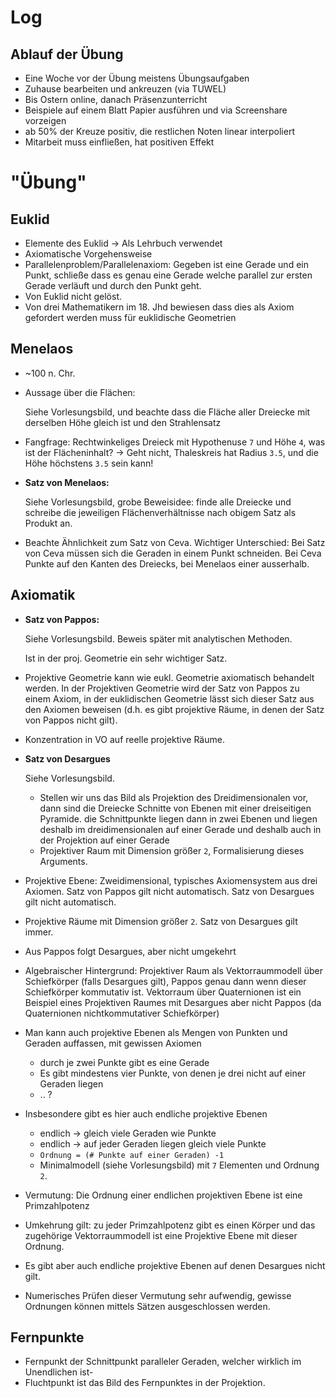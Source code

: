# Log

## Ablauf der Übung

- Eine Woche vor der Übung meistens Übungsaufgaben
- Zuhause bearbeiten und ankreuzen (via TUWEL)
- Bis Ostern online, danach Präsenzunterricht
- Beispiele auf einem Blatt Papier ausführen und via Screenshare vorzeigen
- ab 50% der Kreuze positiv, die restlichen Noten linear interpoliert
- Mitarbeit muss einfließen, hat positiven Effekt

# "Übung"

## Euklid

- Elemente des Euklid -> Als Lehrbuch verwendet
- Axiomatische Vorgehensweise
- Parallelenproblem/Parallelenaxiom: Gegeben ist eine Gerade und ein Punkt, schließe dass es genau eine Gerade welche parallel zur ersten Gerade verläuft und durch den Punkt geht.
- Von Euklid nicht gelöst.
- Von drei Mathematikern im 18. Jhd bewiesen dass dies als Axiom gefordert werden muss für euklidische Geometrien

## Menelaos

- ~100 n. Chr.

- Aussage über die Flächen:

  Siehe Vorlesungsbild, und beachte dass die Fläche aller Dreiecke mit derselben Höhe gleich ist und den Strahlensatz

- Fangfrage: Rechtwinkeliges Dreieck mit Hypothenuse `7` und Höhe `4`, was ist der Flächeninhalt? -> Geht nicht, Thaleskreis hat Radius `3.5`, und die Höhe höchstens `3.5` sein kann!

- **Satz von Menelaos:**

  Siehe Vorlesungsbild, grobe Beweisidee: finde alle Dreiecke und schreibe die jeweiligen Flächenverhältnisse nach obigem Satz als Produkt an.

- Beachte Ähnlichkeit zum Satz von Ceva. Wichtiger Unterschied: Bei Satz von Ceva müssen sich die Geraden in einem Punkt schneiden. Bei Ceva Punkte auf den Kanten des Dreiecks, bei Menelaos einer ausserhalb. 

## Axiomatik

- **Satz von Pappos:**

  Siehe Vorlesungsbild. Beweis später mit analytischen Methoden.

  Ist in der proj. Geometrie ein sehr wichtiger Satz.
- Projektive Geometrie kann wie eukl. Geometrie axiomatisch behandelt werden. In der Projektiven Geometrie wird der Satz von Pappos zu einem Axiom, in der euklidischen Geometrie lässt sich dieser Satz aus den Axiomen beweisen (d.h. es gibt projektive Räume, in denen der Satz von Pappos nicht gilt).
- Konzentration in VO auf reelle projektive Räume.
- **Satz von Desargues**

  Siehe Vorlesungsbild.

  - Stellen wir uns das Bild als Projektion des Dreidimensionalen vor, dann sind die Dreiecke Schnitte von Ebenen mit einer dreiseitigen Pyramide. die Schnittpunkte liegen dann in zwei Ebenen und liegen deshalb im dreidimensionalen auf einer Gerade und deshalb auch in der Projektion auf einer Gerade
  - Projektiver Raum mit Dimension größer `2`, Formalisierung dieses Arguments. 
- Projektive Ebene: Zweidimensional, typisches Axiomensystem aus drei Axiomen. Satz von Pappos gilt nicht automatisch. Satz von Desargues gilt nicht automatisch.
- Projektive Räume mit Dimension größer `2`. Satz von Desargues gilt immer. 
- Aus Pappos folgt Desargues, aber nicht umgekehrt

- Algebraischer Hintergrund: Projektiver Raum als Vektorraummodell über Schiefkörper (falls Desargues gilt), Pappos genau dann wenn dieser Schiefkörper kommutativ ist.
Vektorraum über Quaternionen ist ein Beispiel eines Projektiven Raumes mit Desargues aber nicht Pappos (da Quaternionen nichtkommutativer Schiefkörper)

- Man kann auch projektive Ebenen als Mengen von Punkten und Geraden auffassen, mit gewissen Axiomen
  - durch je zwei Punkte gibt es eine Gerade
  - Es gibt mindestens vier Punkte, von denen je drei nicht auf einer Geraden liegen
  - .. ?

- Insbesondere gibt es hier auch endliche projektive Ebenen
  - endlich -> gleich viele Geraden wie Punkte
  - endlich -> auf jeder Geraden liegen gleich viele Punkte
  - `Ordnung = (# Punkte auf einer Geraden) -1`
  - Minimalmodell (siehe Vorlesungsbild) mit `7` Elementen und Ordnung `2`.

- Vermutung: Die Ordnung einer endlichen projektiven Ebene ist eine Primzahlpotenz 

- Umkehrung gilt: zu jeder Primzahlpotenz gibt es einen Körper und das zugehörige Vektorraummodell ist eine Projektive Ebene mit dieser Ordnung.

- Es gibt aber auch endliche projektive Ebenen auf denen Desargues nicht gilt.

- Numerisches Prüfen dieser Vermutung sehr aufwendig, gewisse Ordnungen können mittels Sätzen ausgeschlossen werden.

## Fernpunkte

- Fernpunkt der Schnittpunkt paralleler Geraden, welcher wirklich im Unendlichen ist-
- Fluchtpunkt ist das Bild des Fernpunktes in der Projektion.